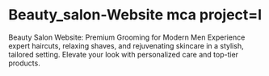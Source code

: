 # Beauty_salon-Website mca project=I
Beauty Salon Website: Premium Grooming for Modern Men Experience expert haircuts, relaxing shaves, and rejuvenating skincare in a stylish, tailored setting. Elevate your look with personalized care and top-tier products.
